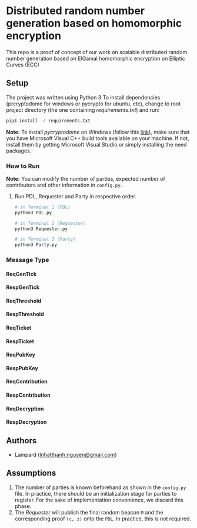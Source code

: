 # Distributed random number generation based on homomorphic encryption
This repo is a proof of concept of our work on scalable distributed random number generation based on 
ElGamal homomorphic encryption on Elliptic Curves (ECC)

## Setup
The project was written using Python 3 To install dependencies (prcryptodome for windows or pycrypto for ubuntu, etc), change to root project directory (the one containing _requirements.txt_) and run:

```bash
pip3 install -r requirements.txt
```

**Note:** To install _pycryptodome_ on Windows (follow this [link](https://pycryptodome-master.readthedocs.io/en/latest/src/installation.html#windows-from-sources-python-3-5-and-newer)), make sure that you have Microsoft Visual C++ build tools available on your machine. If not, install them by getting Microsoft Visual Studio or simply installing the need packages.

### How to Run

**Note:** You can modify the number of parties, expected number of contributors and other information in `config.py`.

1. Run PDL, Requester and Party in respective order.

    ```bash
    # in Terminal 1 (PDL)
    python3 PDL.py
    ```
    
    ```bash
    # in Terminal 2 (Requester)
    python3 Requester.py
    ```
    
    ```bash
    # in Terminal 3 (Party)
    python3 Party.py
    ```

### Message Type
#### ReqGenTick
#### RespGenTick
#### ReqThreshold
#### RespThreshold
#### ReqTicket
#### RespTicket
#### ReqPubKey
#### RespPubKey
#### ReqContribution
#### RespContribution
#### ReqDecryption
#### RespDecryption

## Authors
* Lampard (lnhatthanh.nguyen@gmail.com)

## Assumptions
1.  The number of parties is known beforehand as shown in the `config.py` file. In practice, there should be an initialization stage for parties to register. For the sake of implementation convenience, we discard this phase.
2.  The *Requester* will publish the final random beacon `M` and the corresponding proof `(c, z)` onto the `PDL`. In practice, this is not required.
